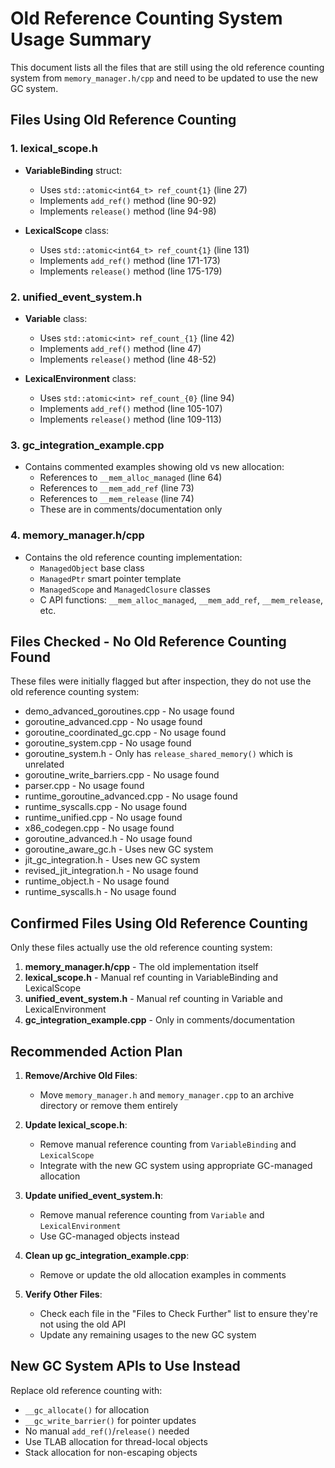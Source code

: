 # Old Reference Counting System Usage Summary

This document lists all the files that are still using the old reference counting system from `memory_manager.h/cpp` and need to be updated to use the new GC system.

## Files Using Old Reference Counting

### 1. **lexical_scope.h**
- **VariableBinding** struct:
  - Uses `std::atomic<int64_t> ref_count{1}` (line 27)
  - Implements `add_ref()` method (line 90-92)
  - Implements `release()` method (line 94-98)
  
- **LexicalScope** class:
  - Uses `std::atomic<int64_t> ref_count{1}` (line 131)
  - Implements `add_ref()` method (line 171-173)
  - Implements `release()` method (line 175-179)

### 2. **unified_event_system.h**
- **Variable** class:
  - Uses `std::atomic<int> ref_count_{1}` (line 42)
  - Implements `add_ref()` method (line 47)
  - Implements `release()` method (line 48-52)
  
- **LexicalEnvironment** class:
  - Uses `std::atomic<int> ref_count_{0}` (line 94)
  - Implements `add_ref()` method (line 105-107)
  - Implements `release()` method (line 109-113)

### 3. **gc_integration_example.cpp**
- Contains commented examples showing old vs new allocation:
  - References to `__mem_alloc_managed` (line 64)
  - References to `__mem_add_ref` (line 73)
  - References to `__mem_release` (line 74)
  - These are in comments/documentation only

### 4. **memory_manager.h/cpp**
- Contains the old reference counting implementation:
  - `ManagedObject` base class
  - `ManagedPtr` smart pointer template
  - `ManagedScope` and `ManagedClosure` classes
  - C API functions: `__mem_alloc_managed`, `__mem_add_ref`, `__mem_release`, etc.

## Files Checked - No Old Reference Counting Found
These files were initially flagged but after inspection, they do not use the old reference counting system:
- demo_advanced_goroutines.cpp - No usage found
- goroutine_advanced.cpp - No usage found
- goroutine_coordinated_gc.cpp - No usage found
- goroutine_system.cpp - No usage found
- goroutine_system.h - Only has `release_shared_memory()` which is unrelated
- goroutine_write_barriers.cpp - No usage found
- parser.cpp - No usage found
- runtime_goroutine_advanced.cpp - No usage found
- runtime_syscalls.cpp - No usage found
- runtime_unified.cpp - No usage found
- x86_codegen.cpp - No usage found
- goroutine_advanced.h - No usage found
- goroutine_aware_gc.h - Uses new GC system
- jit_gc_integration.h - Uses new GC system
- revised_jit_integration.h - No usage found
- runtime_object.h - No usage found
- runtime_syscalls.h - No usage found

## Confirmed Files Using Old Reference Counting
Only these files actually use the old reference counting system:
1. **memory_manager.h/cpp** - The old implementation itself
2. **lexical_scope.h** - Manual ref counting in VariableBinding and LexicalScope
3. **unified_event_system.h** - Manual ref counting in Variable and LexicalEnvironment
4. **gc_integration_example.cpp** - Only in comments/documentation

## Recommended Action Plan

1. **Remove/Archive Old Files**: 
   - Move `memory_manager.h` and `memory_manager.cpp` to an archive directory or remove them entirely

2. **Update lexical_scope.h**:
   - Remove manual reference counting from `VariableBinding` and `LexicalScope`
   - Integrate with the new GC system using appropriate GC-managed allocation

3. **Update unified_event_system.h**:
   - Remove manual reference counting from `Variable` and `LexicalEnvironment`
   - Use GC-managed objects instead

4. **Clean up gc_integration_example.cpp**:
   - Remove or update the old allocation examples in comments

5. **Verify Other Files**:
   - Check each file in the "Files to Check Further" list to ensure they're not using the old API
   - Update any remaining usages to the new GC system

## New GC System APIs to Use Instead

Replace old reference counting with:
- `__gc_allocate()` for allocation
- `__gc_write_barrier()` for pointer updates
- No manual `add_ref()`/`release()` needed
- Use TLAB allocation for thread-local objects
- Stack allocation for non-escaping objects